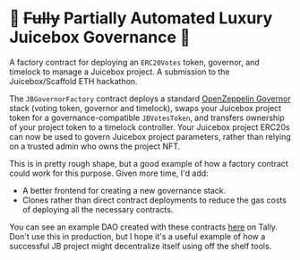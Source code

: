 # 🍌 ~~Fully~~ Partially Automated Luxury Juicebox Governance 🧃

A factory contract for deploying an `ERC20Votes` token, governor, and timelock to manage a Juicebox project. A submission to the Juicebox/Scaffold ETH hackathon.

The `JBGovernorFactory` contract deploys a standard [OpenZeppelin Governor](https://blog.openzeppelin.com/governor-smart-contract/) stack (voting token, governor and timelock), swaps your Juicebox project token for a governance-compatible `JBVotesToken`, and transfers ownership of your project token to a timelock controller. Your Juicebox project ERC20s can now be used to govern Juicebox project parameters, rather than relying on a trusted admin who owns the project NFT.

This is in pretty rough shape, but a good example of how a factory contract could work for this purpose. Given more time, I'd add:

- A better frontend for creating a new governance stack.
- Clones rather than direct contract deployments to reduce the gas costs of deploying all the necessary contracts.

You can see an example DAO created with these contracts [here](https://www.tally.xyz/governance/eip155:4:0xB813B5aD8a39b0eC03Df7D61dDE49C17CD4Ea961) on Tally. Don't use this in production, but I hope it's a useful example of how a successful JB project might decentralize itself using off the shelf tools.
